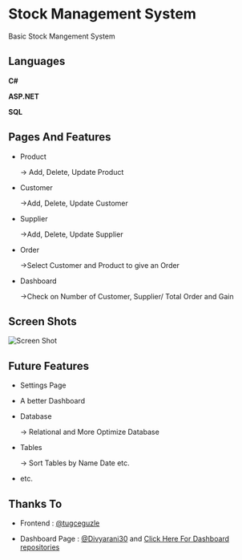 
# Stock Management System

Basic Stock Mangement System


## Languages

**C#**

**ASP.NET**

**SQL**


  
## Pages And Features

- Product

  -> Add, Delete, Update Product
- Customer

    ->Add, Delete, Update Customer
- Supplier

    ->Add, Delete, Update Supplier
- Order

    ->Select Customer and Product to give an Order
- Dashboard

    ->Check on Number of Customer, Supplier/ Total Order and Gain

  
## Screen Shots

![Screen Shot](https://media.giphy.com/media/U2TPNS1SyKHZgGd8OH/giphy.gif)

  
## Future Features

- Settings Page

- A better Dashboard

- Database

  -> Relational and More Optimize Database

- Tables

    -> Sort Tables by Name Date etc.

- etc.

 



  
## Thanks To

- Frontend : [@tugceguzle](https://github.com/tugceguzle) 

- Dashboard Page : [@Divyarani30](https://github.com/Divyarani30) and [Click Here For Dashboard repositories](https://github.com/Divyarani30/basicDashboard)
  
